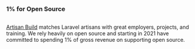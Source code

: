 ### 1% for Open Source

<a href="https://artisan.build">
    <img src="https://user-images.githubusercontent.com/74565358/102629074-46eab080-4110-11eb-923d-49fc9d8211bc.png" alt="">
</a>

[Artisan Build](https://artisan.build) matches Laravel artisans with great employers, projects, and training. We rely heavily on open source and starting in 2021 have committed to spending 1% of gross revenue on supporting open source.


